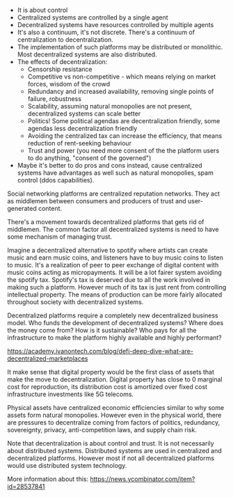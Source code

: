 * It is about control
* Centralized systems are controlled by a single agent
* Decentralized systems have resources controlled by multiple agents
* It's also a continuum, it's not discrete. There's a continuum of centralization to decentralization.
* The implementation of such platforms may be distributed or monolithic. Most decentralized systems are also distributed.
* The effects of decentralization:
  - Censorship resistance
  - Competitive vs non-competitive - which means relying on market forces, wisdom of the crowd
  - Redundancy and increased availability, removing single points of failure, robustness
  - Scalability, assuming natural monopolies are not present, decentralized systems can scale better
  - Politics! Some political agendas are decentralization friendly, some agendas less decentralization friendly
  - Avoiding the centralized tax can increase the efficiency, that means reduction of rent-seeking behaviour
  - Trust and power (you need more consent of the the platform users to do anything, "consent of the governed")
* Maybe it's better to do pros and cons instead, cause centralized systems have advantages as well such as natural monopolies, spam control (ddos capabilities).

Social networking platforms are centralized reputation networks. They act as middlemen between consumers and producers of trust and user-generated content.

There's a movement towards decentralized platforms that gets rid of middlemen. The common factor all decentralized systems is need to have some mechanism of managing trust.

Imagine a decentralized alternative to spotify where artists can create music and earn music coins, and listeners have to buy music coins to listen to music. It's a realization of peer to peer exchange of digital content with music coins acting as micropayments. It will be a lot fairer system avoiding the spotify tax. Spotify's tax is deserved due to all the work involved in making such a platform. However much of its tax is just rent from controlling intellectual property. The means of production can be more fairly allocated throughout society with decentralized systems.

Decentralized platforms require a completely new decentralized business model. Who funds the development of decentralized systems? Where does the money come from? How is it sustainable? Who pays for all the infrastructure to make the platform highly available and highly performant?

https://academy.ivanontech.com/blog/defi-deep-dive-what-are-decentralized-marketplaces

It make sense that digital property would be the first class of assets that make the move to decentralization. Digital property has close to 0 marginal cost for reproduction, its distribution cost is amortized over fixed cost infrastructure investments like 5G telecoms.

Physical assets have centralized economic efficiencies similar to why some assets form natural monopolies. However even in the physical world, there are pressures to decentralize coming from factors of politics, redundancy, sovereignty, privacy, anti-competition laws, and supply chain risk.

Note that decentralization is about control and trust. It is not necessarily about distributed systems. Distributed systems are used in centralized and decentralized platforms. However most if not all decentralized platforms would use distributed system technology.

More information about this: https://news.ycombinator.com/item?id=28537841